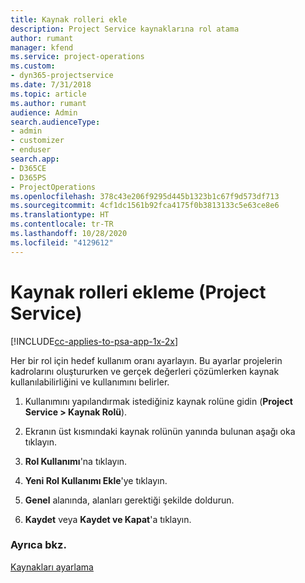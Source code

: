 ```yaml
---
title: Kaynak rolleri ekle
description: Project Service kaynaklarına rol atama
author: rumant
manager: kfend
ms.service: project-operations
ms.custom:
- dyn365-projectservice
ms.date: 7/31/2018
ms.topic: article
ms.author: rumant
audience: Admin
search.audienceType:
- admin
- customizer
- enduser
search.app:
- D365CE
- D365PS
- ProjectOperations
ms.openlocfilehash: 378c43e206f9295d445b1323b1c67f9d573df713
ms.sourcegitcommit: 4cf1dc1561b92fca4175f0b3813133c5e63ce8e6
ms.translationtype: HT
ms.contentlocale: tr-TR
ms.lasthandoff: 10/28/2020
ms.locfileid: "4129612"
---
```

# <a name="add-resource-roles-project-service"></a>Kaynak rolleri ekleme (Project Service)

[!INCLUDE[cc-applies-to-psa-app-1x-2x](../includes/cc-applies-to-psa-app-1x-2x.md)]

Her bir rol için hedef kullanım oranı ayarlayın. Bu ayarlar projelerin kadrolarını oluştururken ve gerçek değerleri çözümlerken kaynak kullanılabilirliğini ve kullanımını belirler.  
  
1.  Kullanımını yapılandırmak istediğiniz kaynak rolüne gidin (**Project Service > Kaynak Rolü**).  
  
2.  Ekranın üst kısmındaki kaynak rolünün yanında bulunan aşağı oka tıklayın.  
  
3.  **Rol Kullanımı**'na tıklayın.  
  
4.  **Yeni Rol Kullanımı Ekle**'ye tıklayın.  
  
5.  **Genel** alanında, alanları gerektiği şekilde doldurun.  
  
6.  **Kaydet** veya **Kaydet ve Kapat**'a tıklayın.  
  
### <a name="see-also"></a>Ayrıca bkz.  
 [Kaynakları ayarlama](../psa/set-up-resources.md)
